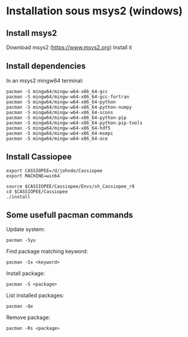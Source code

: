 # Installation sous msys2 (windows)

## Install msys2
Download msys2 (https://www.msys2.org)
Install it

## Install dependencies
In an msys2 mingw64 terminal:

    pacman -S mingw64/mingw-w64-x86_64-gcc
    pacman -S mingw64/mingw-w64-x86_64-gcc-fortran
    pacman -S mingw64/mingw-w64-x86_64-python
    pacman -S mingw64/mingw-w64-x86_64-python-numpy
    pacman -S mingw64/mingw-w64-x86_64-scons
    pacman -S mingw64/mingw-w64-x86_64-python-pip
    pacman -S mingw64/mingw-w64-x86_64-python-pip-tools
    pacman -S mingw64/mingw-w64-x86_64-hdf5
    pacman -S mingw64/mingw-w64-x86_64-msmpi
    pacman -S mingw64/mingw-w64-x86_64-oce

## Install Cassiopee

    export CASSIOPEE=/d/johndo/Cassiopee
    export MACHINE=win64
    
    source $CASSIOPEE/Cassiopee/Envs/sh_Cassiopee_r8
    cd $CASSIOPEE/Cassiopee
    ./install

## Some usefull pacman commands

Update system:

    pacman -Syu

Find package matching keyword:

    pacman -Ss <keyword>

Install package:

    pacman -S <package>

List installed packages:

    pacman -Qe
    
Remove package:

    pacman -Rs <package>

